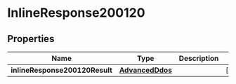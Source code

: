 # InlineResponse200120

## Properties
Name | Type | Description | Notes
------------ | ------------- | ------------- | -------------
**inlineResponse200120Result** | [**AdvancedDdos**](AdvancedDdos.md) |  |  [optional]
